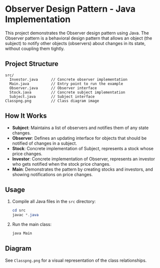 # Observer Design Pattern - Java Implementation

This project demonstrates the Observer design pattern using Java. The Observer pattern is a behavioral design pattern that allows an object (the subject) to notify other objects (observers) about changes in its state, without coupling them tightly.

## Project Structure

```
src/
  Investor.java      // Concrete observer implementation
  Main.java          // Entry point to run the example
  Observer.java      // Observer interface
  Stock.java         // Concrete subject implementation
  Subject.java       // Subject interface
Classpng.png         // Class diagram image
```

## How It Works
- **Subject**: Maintains a list of observers and notifies them of any state changes.
- **Observer**: Defines an updating interface for objects that should be notified of changes in a subject.
- **Stock**: Concrete implementation of Subject, represents a stock whose price changes.
- **Investor**: Concrete implementation of Observer, represents an investor who gets notified when the stock price changes.
- **Main**: Demonstrates the pattern by creating stocks and investors, and showing notifications on price changes.

## Usage
1. Compile all Java files in the `src` directory:
   ```powershell
   cd src
   javac *.java
   ```
2. Run the main class:
   ```powershell
   java Main
   ```

## Diagram
See `Classpng.png` for a visual representation of the class relationships.

